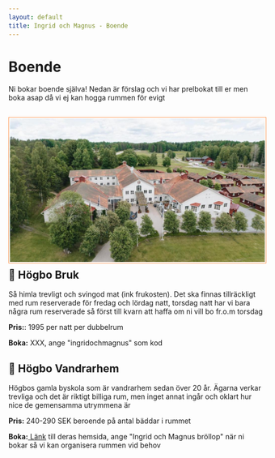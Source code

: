 ```yaml
---
layout: default
title: Ingrid och Magnus - Boende
---
```


<h1> Boende </h1>

Ni bokar boende själva! Nedan är förslag och vi har prelbokat till er men boka asap då vi ej kan hogga rummen för evigt

<div>
<img src="./images/hgb4.jpg" alt="Ingrid och Magnus Photo"
     style="float:left; margin-right: 10px; margin-bottom: 10px;
     border: 1px solid #ff9c5b; padding: 2px">
<h2> 🏰 Högbo Bruk </h2>

Så himla trevligt och svingod mat (ink frukosten). Det ska finnas tillräckligt med rum reserverade för fredag och lördag natt, torsdag natt har vi bara några rum reserverade så först till kvarn att haffa om ni vill bo fr.o.m torsdag

**Pris:**: 1995 per natt per dubbelrum

**Boka:** XXX, ange "ingridochmagnus" som kod

</div>

<h2> 🏫 Högbo Vandrarhem </h2>

Högbos gamla byskola som är vandrarhem sedan över 20 år. Ägarna verkar trevliga och det är riktigt billiga rum, men inget annat ingår och oklart hur nice de gemensamma utrymmena är

**Pris:** 240-290 SEK beroende på antal bäddar i rummet

**Boka:**<a target="_blank" href="https://www.hogbovandrarhem.com/"> Länk</a> till deras hemsida, ange "Ingrid och Magnus bröllop" när ni bokar så vi kan organisera rummen vid behov

